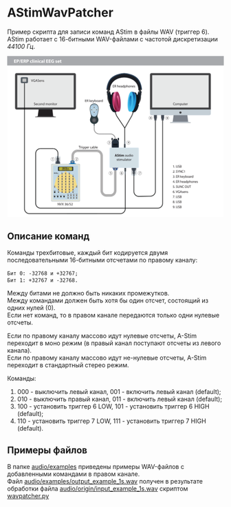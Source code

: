 # AStimWavPatcher

Пример скрипта для записи команд AStim в файлы WAV (триггер 6).  
AStim работает с 16-битными WAV-файлами с частотой дискретизации _44100 Гц_.

![](./img/nvx36+52_scheme.png)

## Описание команд

Команды трехбитовые, каждый бит кодируется двумя последовательными 16-битными отсчетами по правому каналу:

    Бит 0: -32768 и +32767;
    Бит 1: +32767 и -32768.

Между битами не должно быть никаких промежутков.  
Между командами должен быть хотя бы один отсчет, состоящий из одних нулей (0).  
Если нет команд, то в правом канале передаются только одни нулевые отсчеты.  

Если по правому каналу массово идут нулевые отсчеты, A-Stim переходит в моно режим (в правый канал поступают отсчеты из левого канала).  
Если по правому каналу массово идут не-нулевые отсчеты, A-Stim переходит в стандартный стерео режим.  

Команды:
1) 000 - выключить левый канал, 001 - включить левый канал (default);
2) 010 - выключить правый канал, 011 - включить левый канал (default);
3) 100 - установить триггер 6 LOW, 101 - установить триггер 6 HIGH (default);
3) 110 - установить триггер 7 LOW, 111 - установить триггер 7 HIGH (default).

## Примеры файлов

В папке [audio/examples](./audio/examples) приведены примеры WAV-файлов с добавленными командами в правом канале.  
Файл [audio/examples/output_example_1s.wav](./audio/examples/output_example_1s.wav) получен в результате обработки файла [audio/origin/input_example_1s.wav](./audio/origin/input_example_1s.wav) скриптом [wavpatcher.py](./wavpatcher.py)